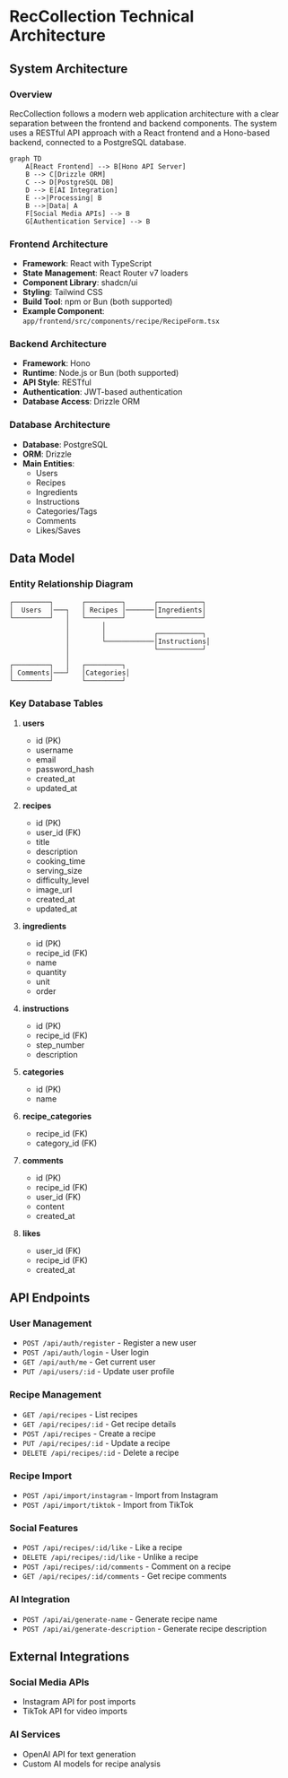 # RecCollection Technical Architecture

## System Architecture

### Overview

RecCollection follows a modern web application architecture with a clear separation between the frontend and backend components. The system uses a RESTful API approach with a React frontend and a Hono-based backend, connected to a PostgreSQL database.

```mermaid
graph TD
    A[React Frontend] --> B[Hono API Server]
    B --> C[Drizzle ORM]
    C --> D[PostgreSQL DB]
    D --> E[AI Integration]
    E -->|Processing| B
    B -->|Data| A
    F[Social Media APIs] --> B
    G[Authentication Service] --> B
```

### Frontend Architecture

- **Framework**: React with TypeScript
- **State Management**: React Router v7 loaders
- **Component Library**: shadcn/ui
- **Styling**: Tailwind CSS
- **Build Tool**: npm or Bun (both supported)
- **Example Component**: `app/frontend/src/components/recipe/RecipeForm.tsx`

### Backend Architecture

- **Framework**: Hono
- **Runtime**: Node.js or Bun (both supported)
- **API Style**: RESTful
- **Authentication**: JWT-based authentication
- **Database Access**: Drizzle ORM

### Database Architecture

- **Database**: PostgreSQL
- **ORM**: Drizzle
- **Main Entities**:
  - Users
  - Recipes
  - Ingredients
  - Instructions
  - Categories/Tags
  - Comments
  - Likes/Saves

## Data Model

### Entity Relationship Diagram

```
┌─────────┐       ┌─────────┐       ┌───────────┐
│  Users  │───┐   │ Recipes │───────│Ingredients│
└─────────┘   │   └─────────┘       └───────────┘
              │        │
              │        │            ┌───────────┐
              │        └────────────│Instructions│
              │                     └───────────┘
              │
┌─────────┐   │   ┌─────────┐
│ Comments│───┘   │Categories│
└─────────┘       └─────────┘
```

### Key Database Tables

1. **users**

   - id (PK)
   - username
   - email
   - password_hash
   - created_at
   - updated_at

2. **recipes**

   - id (PK)
   - user_id (FK)
   - title
   - description
   - cooking_time
   - serving_size
   - difficulty_level
   - image_url
   - created_at
   - updated_at

3. **ingredients**

   - id (PK)
   - recipe_id (FK)
   - name
   - quantity
   - unit
   - order

4. **instructions**

   - id (PK)
   - recipe_id (FK)
   - step_number
   - description

5. **categories**

   - id (PK)
   - name

6. **recipe_categories**

   - recipe_id (FK)
   - category_id (FK)

7. **comments**

   - id (PK)
   - recipe_id (FK)
   - user_id (FK)
   - content
   - created_at

8. **likes**
   - user_id (FK)
   - recipe_id (FK)
   - created_at

## API Endpoints

### User Management

- `POST /api/auth/register` - Register a new user
- `POST /api/auth/login` - User login
- `GET /api/auth/me` - Get current user
- `PUT /api/users/:id` - Update user profile

### Recipe Management

- `GET /api/recipes` - List recipes
- `GET /api/recipes/:id` - Get recipe details
- `POST /api/recipes` - Create a recipe
- `PUT /api/recipes/:id` - Update a recipe
- `DELETE /api/recipes/:id` - Delete a recipe

### Recipe Import

- `POST /api/import/instagram` - Import from Instagram
- `POST /api/import/tiktok` - Import from TikTok

### Social Features

- `POST /api/recipes/:id/like` - Like a recipe
- `DELETE /api/recipes/:id/like` - Unlike a recipe
- `POST /api/recipes/:id/comments` - Comment on a recipe
- `GET /api/recipes/:id/comments` - Get recipe comments

### AI Integration

- `POST /api/ai/generate-name` - Generate recipe name
- `POST /api/ai/generate-description` - Generate recipe description

## External Integrations

### Social Media APIs

- Instagram API for post imports
- TikTok API for video imports

### AI Services

- OpenAI API for text generation
- Custom AI models for recipe analysis
